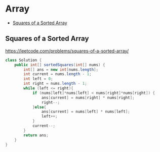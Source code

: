 # Array
<!----->

+ [Squares of a Sorted Array](#squares-of-a-sorted-array)

## Squares of a Sorted Array
https://leetcode.com/problems/squares-of-a-sorted-array/
```java
class Solution {
    public int[] sortedSquares(int[] nums) {
        int[] ans = new int[nums.length];
        int current = nums.length - 1;
        int left = 0;
        int right = nums.length - 1;
        while (left <= right){
            if (nums[left]*nums[left] < nums[right]*nums[right]) {
                ans[current] = nums[right] * nums[right];
                right--;
            }else{
                ans[current] = nums[left] * nums[left];
                left++;
            }
            current--;
        }
        return ans;
    }
}
```